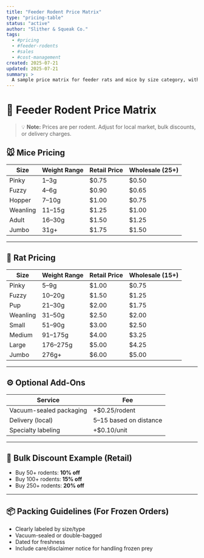 ```yaml
---
title: "Feeder Rodent Price Matrix"
type: "pricing-table"
status: "active"
author: "Slither & Squeak Co."
tags:
  - #pricing
  - #feeder-rodents
  - #sales
  - #cost-management
created: 2025-07-21
updated: 2025-07-21
summary: >
  A sample price matrix for feeder rats and mice by size category, with suggested retail and wholesale pricing tiers. Useful for breeders selling to individuals, pet stores, or reptile keepers.
---
```


# 🐀 Feeder Rodent Price Matrix

> 💡 **Note:** Prices are per rodent. Adjust for local market, bulk discounts, or delivery charges.

## 🐭 Mice Pricing

| Size     | Weight Range | Retail Price | Wholesale (25+) |
| -------- | ------------ | ------------ | --------------- |
| Pinky    | 1–3g         | $0.75        | $0.50           |
| Fuzzy    | 4–6g         | $0.90        | $0.65           |
| Hopper   | 7–10g        | $1.00        | $0.75           |
| Weanling | 11–15g       | $1.25        | $1.00           |
| Adult    | 16–30g       | $1.50        | $1.25           |
| Jumbo    | 31g+         | $1.75        | $1.50           |

---

## 🐀 Rat Pricing

| Size     | Weight Range | Retail Price | Wholesale (15+) |
| -------- | ------------ | ------------ | --------------- |
| Pinky    | 5–9g         | $1.00        | $0.75           |
| Fuzzy    | 10–20g       | $1.50        | $1.25           |
| Pup      | 21–30g       | $2.00        | $1.75           |
| Weanling | 31–50g       | $2.50        | $2.00           |
| Small    | 51–90g       | $3.00        | $2.50           |
| Medium   | 91–175g      | $4.00        | $3.25           |
| Large    | 176–275g     | $5.00        | $4.25           |
| Jumbo    | 276g+        | $6.00        | $5.00           |

---

## ⚙️ Optional Add-Ons

| Service                 | Fee                      |
| ----------------------- | ------------------------ |
| Vacuum-sealed packaging | +$0.25/rodent            |
| Delivery (local)        | $5–$15 based on distance |
| Specialty labeling      | +$0.10/unit              |

---

## 🧮 Bulk Discount Example (Retail)

- Buy 50+ rodents: **10% off**
- Buy 100+ rodents: **15% off**
- Buy 250+ rodents: **20% off**

---

## 📦 Packing Guidelines (For Frozen Orders)
- Clearly labeled by size/type
- Vacuum-sealed or double-bagged
- Dated for freshness
- Include care/disclaimer notice for handling frozen prey
